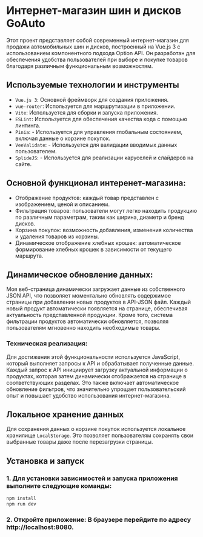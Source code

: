 # Интернет-магазин шин и дисков GoAuto

Этот проект представляет собой современный интернет-магазин для продажи автомобильных шин и дисков, построенный на Vue.js 3 с использованием компонентного подхода Option API. Он разработан для обеспечения удобства пользователей при выборе и покупке товаров благодаря различным функциональным возможностям.

## Используемые технологии и инструменты

* `Vue.js 3`: Основной фреймворк для создания приложения.
* `vue-router`: Используется для маршрутизации в приложении.
* `Vite`: Используется для сборки и запуска приложения.
* `ESLint`: Используется для обеспечения качества кода с помощью линтинга.
* `Pinia`: - Используется для управления глобальным состоянием, включая данные о корзине покупок.
* `VeeValidate`:  - Используется для валидации вводимых данных пользователем.
* `SplideJS`: - Используется для реализации каруселей и слайдеров на сайте.

## Основной функционал интеренет-магазина:

* Отображение продуктов: каждый товар представлен с изображением, ценой и описанием.
* Фильтрация товаров: пользователи могут легко находить продукцию по различным параметрам, таким как ширина, диаметр и бренд дисков.
* Корзина покупок: возможность добавления, изменения количества и удаления товаров из корзины.
* Динамическое отображение хлебных крошек: автоматическое формирование хлебных крошек в зависимости от текущего маршрута.

## Динамическое обновление данных:

Моя веб-страница динамически загружает данные из собственного JSON API, что позволяет моментально обновлять содержимое страницы при добавлении новых продуктов в API-JSON файл. Каждый новый продукт автоматически появляется на странице, обеспечивая актуальность представленной продукции. Кроме того, система фильтрации продуктов автоматически обновляется, позволяя пользователям мгновенно находить необходимые товары.

### Техническая реализация:

Для достижения этой функциональности используется JavaScript, который выполняет запросы к API и обрабатывает полученные данные. Каждый запрос к API инициирует загрузку актуальной информации о продуктах, которая затем динамически отображается на странице в соответствующих разделах. Это также включает автоматическое обновление фильтров, что значительно упрощает пользовательский опыт и повышает удобство использования интернет-магазина.

## Локальное хранение данных

Для сохранения данных о корзине покупок используется локальное хранилище `LocalStorage`. Это позволяет пользователям сохранять свои выбранные товары даже после перезагрузки страницы.

## Установка и запуск

### 1. Для установки зависимостей и запуска приложения выполните следующие команды:
```sh
npm install
npm run dev
```
### 2. Откройте приложение: В браузере перейдите по адресу http://localhost:8080.
